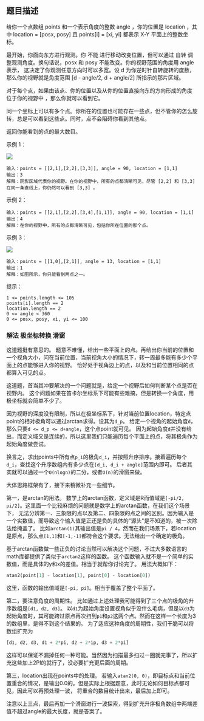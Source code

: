 ## 题目描述
给你一个点数组 points 和一个表示角度的整数 angle ，你的位置是 location ，其中 location = [posx, posy] 且 points[i] = [xi, yi] 都表示 X-Y 平面上的整数坐标。

最开始，你面向东方进行观测。你 不能 进行移动改变位置，但可以通过 自转 调整观测角度。换句话说，posx 和 posy 不能改变。你的视野范围的角度用 angle 表示， 这决定了你观测任意方向时可以多宽。设 d 为你逆时针自转旋转的度数，那么你的视野就是角度范围 [d - angle/2, d + angle/2] 所指示的那片区域。

对于每个点，如果由该点、你的位置以及从你的位置直接向东的方向形成的角度 位于你的视野中 ，那么你就可以看到它。

同一个坐标上可以有多个点。你所在的位置也可能存在一些点，但不管你的怎么旋转，总是可以看到这些点。同时，点不会阻碍你看到其他点。

返回你能看到的点的最大数目。

示例 1：

![](https://assets.leetcode-cn.com/aliyun-lc-upload/uploads/2020/10/04/89a07e9b-00ab-4967-976a-c723b2aa8656.png)
```
输入：points = [[2,1],[2,2],[3,3]], angle = 90, location = [1,1]
输出：3
解释：阴影区域代表你的视野。在你的视野中，所有的点都清晰可见，尽管 [2,2] 和 [3,3]在同一条直线上，你仍然可以看到 [3,3] 。
```
示例 2：
```
输入：points = [[2,1],[2,2],[3,4],[1,1]], angle = 90, location = [1,1]
输出：4
解释：在你的视野中，所有的点都清晰可见，包括你所在位置的那个点。
```
示例 3：

![](https://assets.leetcode-cn.com/aliyun-lc-upload/uploads/2020/10/04/5010bfd3-86e6-465f-ac64-e9df941d2e49.png)
```
输入：points = [[1,0],[2,1]], angle = 13, location = [1,1]
输出：1
解释：如图所示，你只能看到两点之一。
```

提示：
```
1 <= points.length <= 105
points[i].length == 2
location.length == 2
0 <= angle < 360
0 <= posx, posy, xi, yi <= 100
```

### 解法 极坐标转换 滑窗
这道题挺有意思的。
题意不难懂，给出一些平面上的点。再给出你当前的位置和一个视角大小，问在当前位置，当前视角大小的情况下，转一周最多能有多少个平面上的点能够进入你的视野。
恰好处于视角边上的点，以及和当前位置相同的点都算入可见的点。

这道题，首当其冲要解决的一个问题就是，给定一个视野后如何判断某个点是否在视野内。
这个问题如果在笛卡尔坐标系下可能有些难搞，但是转换一个角度，用极坐标就会简单不少了。

因为视野的深度没有限制，所以在极坐标系下，针对当前位置location，特定点point的相对极角可以通过arctan求得。设其为`d_p`。
给定一个视角的起始角度`d`，那么只要`d <= d_p <= d+angle`，这个点point就可见。
因为起始角度`d`并没有给出，而定义域又是连续的，所以这里我们只能遍历每个平面上的点，将其极角作为起始角度做尝试。

换言之，求出points中所有点`p_i`的极角`d_i`，并按照升序排序。接着遍历每个`d_i`，查找这个升序数组内有多少点在`[d_i, d_i + angle]`范围内即可。
后者其实就可以通过一个`O(nlogn)`的二分，或者`O(n)`的滑窗来做。

大体思路框架有了，接下来稍微补充一些细节。

第一，是arctan的用法。
数学上的arctan函数，定义域是R而值域是`[-pi/2, pi/2]`。这里面一个比较麻烦的问题就是数学上的arctan函数，在我们这个场景下，
无法分辨第一、三象限的点以及第二、四象限的点之间的区别。因为输入是一个实数值，而导致这个输入值是正还是负的具体的"源头"是不知道的，被一次除法给掩盖了。
比如`arctan(1)`其输出值是`pi / 4`，然而在我们场景下，若location是原点，那么点`[1,1]`和`[-1,-1]`都符合这个要求。无法给出一个确定的极角。

基于arctan函数做一些正负的讨论当然可以解决这个问题，不过大多数语言的math库都提供了类似于`arctan2`这样的函数。
这个函数输入就不是一个简单的实数值，而是具体的y和x的差值。相当于就帮你讨论完了。
用法大概如下：
```python
atan2(point[1] - location[1], point[0] - location[0])
```
这里，函数的输出值域是`[-pi, pi]`。相当于覆盖了整个平面了。

第二，要注意角度的周期性。
比如通过上述处理我可能得到了三个点的极角的升序数组是`[d1, d2, d3]`。
以`d1`为起始角度设置视角似乎没什么毛病，但是以`d3`为起始角度时，其可能跨过原点再次扫到`p1`和`p2`这两个点。然而在这样一个长度为3的数组里，是得不到这个结果的。
为了适应这种角度的周期性，我们干脆可以将数组扩充为
```python
[d1, d2, d3, d1 + 2*pi, d2 + 2*ip, d3 + 2*pi]
```
这样可以保证不漏掉任何一种可能。当然因为扫描最多扫过一圈就完事了，所以扩充这些加上2PI的就行了，没必要扩充更后面的周期。

第三，location出现在points中的处理。
若输入`atan2(0, 0)`，即目标点和当前位置重合的情况，是输出0.0的。但是实际上根据题意，此时无论如何目标点都可见，因此可以再预处理一波，
将重合的数目统计出来，最后加上即可。

注意以上三点，最后再加一个滑窗进行一波探索，得到扩充升序极角数组中两端差值不超过angle的最大长度，就是答案了。